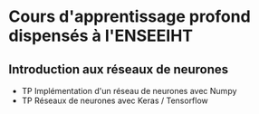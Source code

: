 # Cours d'apprentissage profond dispensés à l'ENSEEIHT

## Introduction aux réseaux de neurones
- TP Implémentation d'un réseau de neurones avec Numpy
- TP Réseaux de neurones avec Keras / Tensorflow

